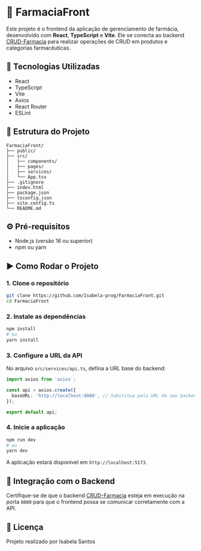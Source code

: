# 💊 FarmaciaFront

Este projeto é o frontend da aplicação de gerenciamento de farmácia, desenvolvido com **React**, **TypeScript** e **Vite**. Ele se conecta ao backend [CRUD-Farmacia](https://github.com/Isabela-prog/CRUD-Farmacia) para realizar operações de CRUD em produtos e categorias farmacêuticas.

## 🚀 Tecnologias Utilizadas

- React
- TypeScript
- Vite
- Axios
- React Router
- ESLint

## 📁 Estrutura do Projeto

```
FarmaciaFront/
├── public/
├── src/
│   ├── components/
│   ├── pages/
│   ├── services/
│   └── App.tsx
├── .gitignore
├── index.html
├── package.json
├── tsconfig.json
├── vite.config.ts
└── README.md
```

## ⚙️ Pré-requisitos

- Node.js (versão 16 ou superior)
- npm ou yarn

## ▶️ Como Rodar o Projeto

### 1. Clone o repositório

```bash
git clone https://github.com/Isabela-prog/FarmaciaFront.git
cd FarmaciaFront
```

### 2. Instale as dependências

```bash
npm install
# ou
yarn install
```

### 3. Configure a URL da API

No arquivo `src/services/api.ts`, defina a URL base do backend:

```typescript
import axios from 'axios';

const api = axios.create({
  baseURL: 'http://localhost:8080', // Substitua pela URL do seu backend
});

export default api;
```

### 4. Inicie a aplicação

```bash
npm run dev
# ou
yarn dev
```

A aplicação estará disponível em `http://localhost:5173`.

## 🔗 Integração com o Backend

Certifique-se de que o backend [CRUD-Farmacia](https://github.com/Isabela-prog/CRUD-Farmacia) esteja em execução na porta `8080` para que o frontend possa se comunicar corretamente com a API.

## 📝 Licença
Projeto realizado por Isabela Santos
